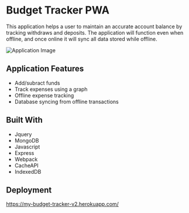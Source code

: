 # Budget Tracker PWA

This application helps a user to maintain an accurate account balance by tracking withdraws and deposits.
The application will function even when offline, and once
online it will sync all data stored while offline. 

 ![Application Image](https://ibb.co/935XGzT)

## Application Features

* Add/subract funds
* Track expenses using a graph
* Offline expense tracking
* Database syncing from offline transactions

## Built With

* Jquery
* MongoDB
* Javascript 
* Express
* Webpack
* CacheAPI
* IndexedDB

## Deployment

https://my-budget-tracker-v2.herokuapp.com/